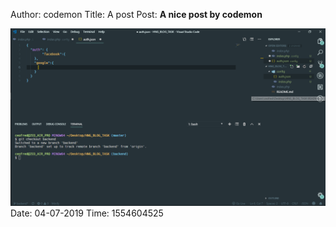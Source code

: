 Author: codemon
Title: A post
Post: __A nice post by codemon__

__![](images/5ca961e3cd309.png)__
Date: 04-07-2019
Time: 1554604525
